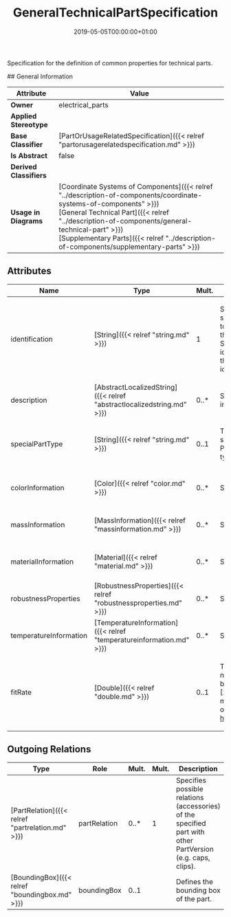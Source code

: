 ﻿---
title: GeneralTechnicalPartSpecification
toc: false
type: specs
date: "2019-05-05T00:00:00+01:00"
draft: false
menu_name: vec120

# Prev/next pager order (if `docs_section_pager` enabled in `params.toml`)
weight: 
---
<html><body><p>Specification for the definition of common properties for technical parts.  </p></body></html>
## General Information

| Attribute               | Value |
|-------------------------|-------|
| **Owner**               | electrical_parts |
| **Applied Stereotype**  |   |
| **Base Classifier**     | [PartOrUsageRelatedSpecification]({{< relref "partorusagerelatedspecification.md" >}})<br/>  |
| **Is Abstract**         | false |
| **Derived Classifiers** |   |
| **Usage in Diagrams**   | [Coordinate Systems of Components]({{< relref "../description-of-components/coordinate-systems-of-components" >}})<br/> [General Technical Part]({{< relref "../description-of-components/general-technical-part" >}})<br/> [Supplementary Parts]({{< relref "../description-of-components/supplementary-parts" >}})<br/>  |

## Attributes
|  Name  |  Type  |  Mult.  |  Description  |  Owning Classifier  |
|--------|--------|---------|---------------|--------------|
|identification | [String]({{< relref "string.md" >}}) | 1 | <html>   <head>     </head>   <body>     <p> Specifies a unique identification of the specification. The identification is guaranteed to be unique within the document containing the specification. Over all VEC-documents a Specification-instance can be trusted to be identical if the DocumentVersion-instance is the same (see DocumentVersion) and the identification of the Specification is the same.      </p>    </body> </html>  | [Specification]({{< relref "specification.md" >}}) |
|description | [AbstractLocalizedString]({{< relref "abstractlocalizedstring.md" >}}) | 0..* | <html>   <head>     </head>   <body>     <p> Specifies additional, human readable information about the specification.      </p>    </body> </html>  | [Specification]({{< relref "specification.md" >}}) |
|specialPartType | [String]({{< relref "string.md" >}}) | 0..1 | <html><body><p>The specialPartType allows the specification of subclassifications for a PartOrUsageRelatedSpecification (e.g. different types of connector housings).  </p></body></html> | [PartOrUsageRelatedSpecification]({{< relref "partorusagerelatedspecification.md" >}}) |
|colorInformation | [Color]({{< relref "color.md" >}}) | 0..* | <html>   <head>     </head>   <body>     <p> Specifies the color of the part.      </p>    </body> </html>  | [GeneralTechnicalPartSpecification]({{< relref "generaltechnicalpartspecification.md" >}}) |
|massInformation | [MassInformation]({{< relref "massinformation.md" >}}) | 0..* | <html><body><p>Specifies the mass of the part.  </p></body></html> | [GeneralTechnicalPartSpecification]({{< relref "generaltechnicalpartspecification.md" >}}) |
|materialInformation | [Material]({{< relref "material.md" >}}) | 0..* | <html><body><p>Specifies the material of a part.  </p></body></html> | [GeneralTechnicalPartSpecification]({{< relref "generaltechnicalpartspecification.md" >}}) |
|robustnessProperties | [RobustnessProperties]({{< relref "robustnessproperties.md" >}}) | 0..* | <html><body><p>Specifies the robustness of a part.  </p></body></html> | [GeneralTechnicalPartSpecification]({{< relref "generaltechnicalpartspecification.md" >}}) |
|temperatureInformation | [TemperatureInformation]({{< relref "temperatureinformation.md" >}}) | 0..* | <html><body><p>Specifies valid temperatures for a part.  </p></body></html> | [GeneralTechnicalPartSpecification]({{< relref "generaltechnicalpartspecification.md" >}}) |
|fitRate | [Double]({{< relref "double.md" >}}) | 0..1 | <html>   <head>     </head>   <body>     <p> The Failures In Time (FIT) rate of a device is the number of failures that can be expected in one billion (109) device-hours of operation.[14]&#160;(E.g. 1000 devices for 1 million hours, or 1 million devices for 1000 hours each, or some other combination.) (see <a href="https://en.wikipedia.org/wiki/Failure_rate#Units">https://en.wikipedia.org/wiki/Failure_rate#Units</a>)      </p>  </body> </html> | [GeneralTechnicalPartSpecification]({{< relref "generaltechnicalpartspecification.md" >}}) |

## Outgoing Relations
|    Type  |   Role   |   Mult.   |   Mult.   |   Description   |
|----------|----------|-----------|-----------|-----------------|
| [PartRelation]({{< relref "partrelation.md" >}}) | partRelation | 0..* | 1 | Specifies possible relations (accessories) of the specified part with other PartVersion (e.g. caps, clips).  |
| [BoundingBox]({{< relref "boundingbox.md" >}}) | boundingBox | 0..1 |  | <html>   <head>     </head>   <body> Defines the bounding box of the part.   </body> </html>  |

